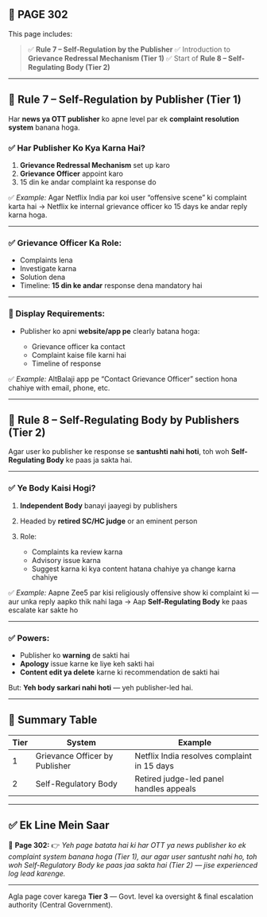 ## 📄 **PAGE 302**

This page includes:

> ✅ **Rule 7 – Self-Regulation by the Publisher**
> ✅ Introduction to **Grievance Redressal Mechanism (Tier 1)**
> ✅ Start of **Rule 8 – Self-Regulating Body (Tier 2)**

---

## 🔹 Rule 7 – Self-Regulation by Publisher (Tier 1)

Har **news ya OTT publisher** ko apne level par ek **complaint resolution system** banana hoga.

### ✅ Har Publisher Ko Kya Karna Hai?

1. **Grievance Redressal Mechanism** set up karo
2. **Grievance Officer** appoint karo
3. 15 din ke andar complaint ka response do

✅ *Example:*
Agar Netflix India par koi user “offensive scene” ki complaint karta hai → Netflix ke internal grievance officer ko 15 days ke andar reply karna hoga.

---

### ✅ Grievance Officer Ka Role:

* Complaints lena
* Investigate karna
* Solution dena
* Timeline: **15 din ke andar** response dena mandatory hai

---

### 📌 Display Requirements:

* Publisher ko apni **website/app pe** clearly batana hoga:

  * Grievance officer ka contact
  * Complaint kaise file karni hai
  * Timeline of response

✅ *Example:*
AltBalaji app pe “Contact Grievance Officer” section hona chahiye with email, phone, etc.

---

## 🔹 Rule 8 – Self-Regulating Body by Publishers (Tier 2)

Agar user ko publisher ke response se **santushti nahi hoti**, toh woh **Self-Regulating Body** ke paas ja sakta hai.

---

### ✅ Ye Body Kaisi Hogi?

1. **Independent Body** banayi jaayegi by publishers
2. Headed by **retired SC/HC judge** or an eminent person
3. Role:

   * Complaints ka review karna
   * Advisory issue karna
   * Suggest karna ki kya content hatana chahiye ya change karna chahiye

✅ *Example:*
Aapne Zee5 par kisi religiously offensive show ki complaint ki — aur unka reply aapko thik nahi laga
→ Aap **Self-Regulating Body** ke paas escalate kar sakte ho

---

### ✅ Powers:

* Publisher ko **warning** de sakti hai
* **Apology** issue karne ke liye keh sakti hai
* **Content edit ya delete** karne ki recommendation de sakti hai

But: **Yeh body sarkari nahi hoti** — yeh publisher-led hai.

---

## 🧩 Summary Table

| Tier | System                         | Example                                     |
| ---- | ------------------------------ | ------------------------------------------- |
| 1    | Grievance Officer by Publisher | Netflix India resolves complaint in 15 days |
| 2    | Self-Regulatory Body           | Retired judge-led panel handles appeals     |

---

## ✅ **Ek Line Mein Saar**

📌 **Page 302:**
👉 *Yeh page batata hai ki har OTT ya news publisher ko ek complaint system banana hoga (Tier 1), aur agar user santusht nahi ho, toh woh Self-Regulatory Body ke paas jaa sakta hai (Tier 2) — jise experienced log lead karenge.*

---

Agla page cover karega **Tier 3** — Govt. level ka oversight & final escalation authority (Central Government).
